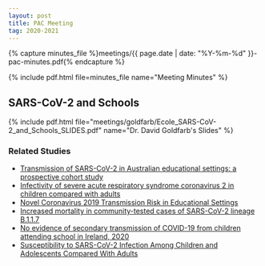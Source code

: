 ```yaml
---
layout: post
title: PAC Meeting
tag: 2020-2021
---
```

{% capture minutes_file %}meetings/{{ page.date | date: "%Y-%m-%d" }}-pac-minutes.pdf{% endcapture %}

{% include pdf.html file=minutes_file name="Meeting Minutes" %}

## SARS-CoV-2 and Schools

{% include pdf.html file="meetings/goldfarb/Ecole_SARS-CoV-2_and_Schools_SLIDES.pdf" name="Dr. David Goldfarb's Slides" %}

### Related Studies

* [Transmission of SARS-CoV-2 in Australian educational settings: a prospective cohort study](/assets/files/meetings/goldfarb/Australia_schools_PIIS2352464220302510.pdf)
* [Infectivity of severe acute respiratory syndrome coronavirus 2 in children compared with adults](/assets/files/meetings/goldfarb/CMAJ_children_infectivity_E601.full.pdf)
* [Novel Coronavirus 2019 Transmission Risk in Educational Settings](/assets/files/meetings/goldfarb/Singapore_school_CID.pdf)
* [Increased mortality in community-tested cases of SARS-CoV-2 lineage B.1.1.7](/assets/files/meetings/goldfarb/UK_variant_mortality_s41586-021-03426-1.pdf)
* [No evidence of secondary transmission of COVID-19 from children attending school in Ireland, 2020](/assets/files/meetings/goldfarb/eurosurv-25-21-1.pdf)
* [Susceptibility to SARS-CoV-2 Infection Among Children and Adolescents Compared With Adults](/assets/files/meetings/goldfarb/jamapediatrics_viner_2020_oi_200071_1611604170.25358.pdf)